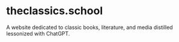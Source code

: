 # theclassics.school
 A website dedicated to classic books, literature, and media distilled lessonized with ChatGPT.
